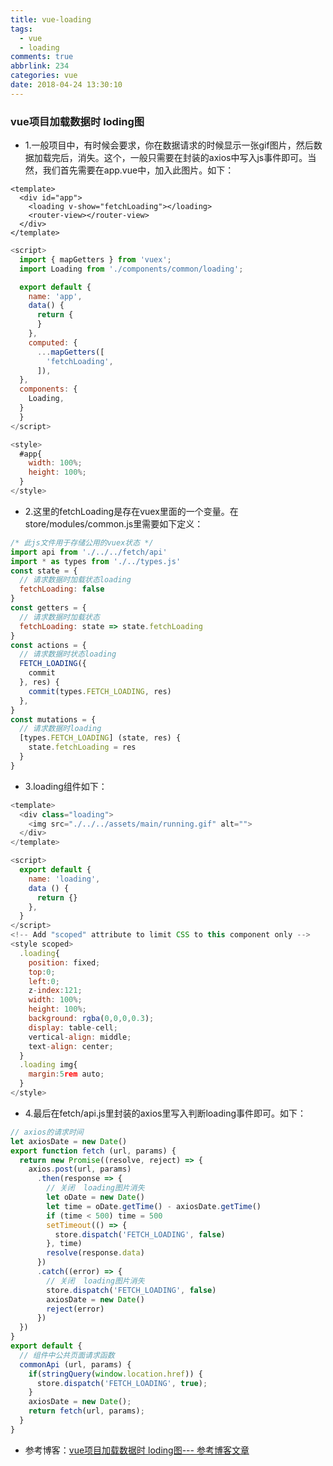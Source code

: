 ```yaml
---
title: vue-loading
tags:
  - vue
  - loading
comments: true
abbrlink: 234
categories: vue
date: 2018-04-24 13:30:10
---
```



### vue项目加载数据时 loding图

- 1.一般项目中，有时候会要求，你在数据请求的时候显示一张gif图片，然后数据加载完后，消失。这个，一般只需要在封装的axios中写入js事件即可。当然，我们首先需要在app.vue中，加入此图片。如下：

```javascrpt
<template>
  <div id="app">
    <loading v-show="fetchLoading"></loading>
    <router-view></router-view>
  </div>
</template>
```

<!-- more -->

```javascript
<script>
  import { mapGetters } from 'vuex';
  import Loading from './components/common/loading';

  export default {
    name: 'app',
    data() {
      return {
      }
    },
    computed: {
      ...mapGetters([
        'fetchLoading',
      ]),
  },
  components: {
    Loading,
  }
  }
</script>

<style>
  #app{
    width: 100%;
    height: 100%;
  }
</style>
```

- 2.这里的fetchLoading是存在vuex里面的一个变量。在store/modules/common.js里需要如下定义：

```javascript
/* 此js文件用于存储公用的vuex状态 */
import api from './../../fetch/api'
import * as types from './../types.js'
const state = {
  // 请求数据时加载状态loading
  fetchLoading: false
}
const getters = {
  // 请求数据时加载状态
  fetchLoading: state => state.fetchLoading
}
const actions = {
  // 请求数据时状态loading
  FETCH_LOADING({
    commit
  }, res) {
    commit(types.FETCH_LOADING, res)
  },
}
const mutations = {
  // 请求数据时loading
  [types.FETCH_LOADING] (state, res) {
    state.fetchLoading = res
  }
}
```

- 3.loading组件如下：

```javascript
<template>
  <div class="loading">
    <img src="./../../assets/main/running.gif" alt="">
  </div>
</template>

<script>
  export default {
    name: 'loading',
    data () {
      return {}
    },
  }
</script>
<!-- Add "scoped" attribute to limit CSS to this component only -->
<style scoped>
  .loading{
    position: fixed;
    top:0;
    left:0;
    z-index:121;
    width: 100%;
    height: 100%;
    background: rgba(0,0,0,0.3);
    display: table-cell;
    vertical-align: middle;
    text-align: center;
  }
  .loading img{
    margin:5rem auto;
  }
</style>
```

- 4.最后在fetch/api.js里封装的axios里写入判断loading事件即可。如下：

```javascript
// axios的请求时间
let axiosDate = new Date()
export function fetch (url, params) {
  return new Promise((resolve, reject) => {
    axios.post(url, params)
      .then(response => {
        // 关闭  loading图片消失
        let oDate = new Date()
        let time = oDate.getTime() - axiosDate.getTime()
        if (time < 500) time = 500
        setTimeout(() => {
          store.dispatch('FETCH_LOADING', false)
        }, time)
        resolve(response.data)
      })
      .catch((error) => {
        // 关闭  loading图片消失
        store.dispatch('FETCH_LOADING', false)
        axiosDate = new Date()
        reject(error)
      })
  })
}
export default {
  // 组件中公共页面请求函数
  commonApi (url, params) {
    if(stringQuery(window.location.href)) {
      store.dispatch('FETCH_LOADING', true);
    }
    axiosDate = new Date();
    return fetch(url, params);
  }
}
```

- 参考博客：[vue项目加载数据时 loding图--- 参考博客文章](http://blog.csdn.net/zhaohaixin0418/article/details/73459662)
